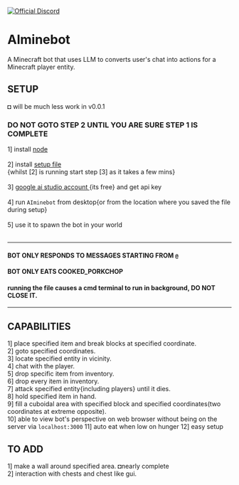 [![Official Discord](https://img.shields.io/static/v1.svg?label=OFFICIAL&message=DISCORD&color=blue&logo=discord&style=for-the-badge)](https://discord.gg/XetraY3Zuh)
# AIminebot
A Minecraft bot that uses LLM to converts user's chat into actions for a Minecraft player entity.
## SETUP
◘ will be much less work in v0.0.1
### DO NOT GOTO STEP 2 UNTIL YOU ARE SURE STEP 1 IS COMPLETE

1] install [node](https://nodejs.org/en/download)<br><br>
2] install [setup file](https://github.com/Seshrut/AIminebot/releases) <br>
{whilst [2] is running start step [3] as it takes a few mins}<br><br>
3] [ google ai studio account ](https://makersuite.google.com/) {its free} and get api key<br><br>
4] run `AIminebot` from desktop{or from the location where you saved the file during setup}<br><br>
5] use it to spawn the bot in your world<br><br>
<hr>

#### BOT ONLY RESPONDS TO MESSAGES STARTING FROM `@`
#### BOT ONLY EATS COOKED_PORKCHOP
#### running the file causes a cmd terminal to run in background, DO NOT CLOSE IT.

<hr>

## CAPABILITIES
1] place specified item and break blocks at specified coordinate.<br>
2] goto specified coordinates.<br>
3] locate specified entity in vicinity.<br>
4] chat with the player.<br>
5] drop specific item from inventory.<br>
6] drop every item in inventory.<br>
7] attack specified entity{including players} until it dies.<br>
8] hold specified item in hand.<br>
9] fill a cuboidal area with specified block and specified coordinates(two coordinates at extreme opposite).<br>
10] able to view bot's perspective on web browser without being on the server via `localhost:3000`
11] auto eat when low on hunger
12] easy setup

## TO ADD
1] make a wall around specified area. ◘nearly complete<br>
2] interaction with chests and chest like gui.<br>
